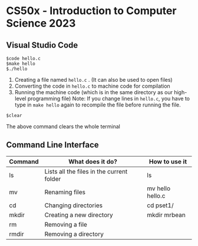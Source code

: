 # CS50x - Introduction to Computer Science 2023
## Visual Studio Code
```
$code hello.c
$make hello
$./hello
```

1. Creating a file named `hello.c` . (It can also be used to open files)
2. Converting the code in `hello.c` to machine code for compilation
3. Running the machine code (which is in the same directory as our high-level programming file)
Note: If you change lines in `hello.c`, you have to type in `make hello` again to recompile the file before running the file.

```
$clear
```
The above command clears the whole terminal
## Command Line Interface
|Command | What does it do?|How to use it|
|------------ | ------------| ------------| 
|ls | Lists all the files in the current folder| ls|
|mv | Renaming files|mv hello hello.c|
|cd | Changing directories |cd pset1/|
|mkdir | Creating a new directory |mkdir mrbean|
|rm | Removing a file ||
|rmdir | Removing a directory ||
